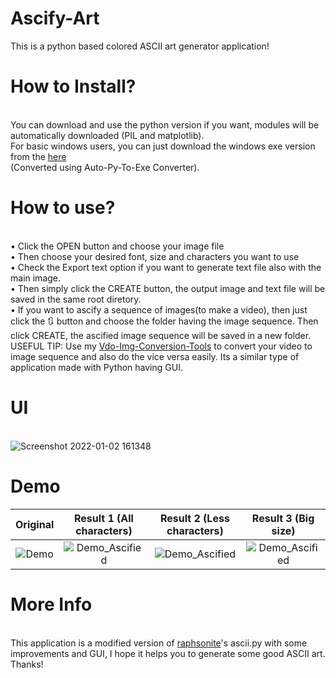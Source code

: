 # Ascify-Art
This is a python based colored ASCII art generator application!
# How to Install?
<br> You can download and use the python version if you want, modules will be automatically downloaded (PIL and matplotlib).
<br> For basic windows users, you can just download the windows exe version from the [here](https://github.com/Akascape/Ascify-Art/releases/download/v0.2/Ascify-Art_win64.zip)
<br>(Converted using Auto-Py-To-Exe Converter).
# How to use?
<br>• Click the OPEN button and choose your image file
<br>• Then choose your desired font, size and characters you want to use
<br>• Check the Export text option if you want to generate text file also with the main image.
<br>• Then simply click the CREATE button, the output image and text file will be saved in the same root diretory.
<br>• If you want to ascify a sequence of images(to make a video), then just click the 🔃 button and choose the folder having the image sequence. Then click CREATE, the ascified image sequence will be saved in a new folder. 
<br> USEFUL TIP: Use my [Vdo-Img-Conversion-Tools](https://github.com/Akascape/Vdo-Img-Conversion-Tools) to convert your video to image sequence and also do the vice versa easily. Its a similar type of application made with Python having GUI.
# UI
<br>![Screenshot 2022-01-02 161348](https://user-images.githubusercontent.com/89206401/147874065-0892f73e-602e-4ac5-a631-31567355bf12.png)
# Demo
| Original | Result 1 (All characters) | Result 2 (Less characters) | Result 3 (Big size) |
|:--------:|:--------:|:--------:|:--------:|
|![Demo](https://user-images.githubusercontent.com/89206401/147851171-4d635140-e7b3-45e8-b634-f411ee416e3e.png) |![Demo_Ascified](https://user-images.githubusercontent.com/89206401/147851176-576b231b-eccc-42ec-8a11-cebc68db9a7a.png) | ![Demo_Ascified](https://user-images.githubusercontent.com/89206401/147852092-8eed3755-bc6e-48ec-8db9-d30f4e76eba6.png) |![Demo_Ascified](https://user-images.githubusercontent.com/89206401/147852255-43e28d34-1c61-480e-b13f-ce4ed9c9a494.png)
# More Info
<br> This application is a modified version of [raphsonite](https://raphsonite.github.io/)'s ascii.py with some improvements and GUI, I hope it helps you to generate some good ASCII art. Thanks!
